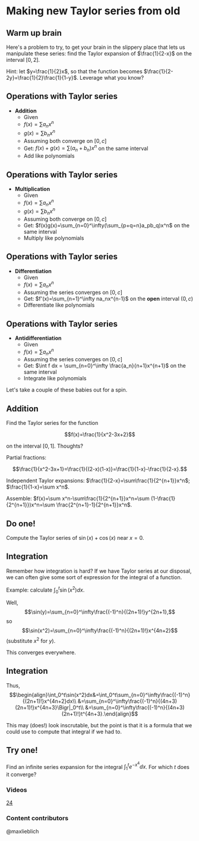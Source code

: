 Making new Taylor series from old
=================================

Warm up brain
-------------

Here's a problem to try, to get your brain in the slippery place that
lets us manipulate these series: find the Taylor expansion of
$\frac{1}{2-x}$ on the interval $[0,2]$.

Hint: let $y=\frac{1}{2}x$, so that the function becomes
$\frac{1}{2-2y}=\frac{1}{2}\frac{1}{1-y}$. Leverage what you know?

Operations with Taylor series
-----------------------------

-   **Addition**
    -   Given
    -   $f(x)=\sum a_n x^n$
    -   $g(x)=\sum b_n x^n$
    -   Assuming both converge on $[0,c]$
    -   Get: $f(x)+g(x)=\sum(a_n+b_n)x^n$ on the same interval
    -   Add like polynomials

Operations with Taylor series
-----------------------------

-   **Multiplication**
    -   Given
    -   $f(x)=\sum a_n x^n$
    -   $g(x)=\sum b_n x^n$
    -   Assuming both converge on $[0,c]$
    -   Get:
        $f(x)g(x)=\sum_{n=0}^\infty(\sum_{p+q=n}a_pb_q)x^n$
        on the same interval
    -   Multiply like polynomials

Operations with Taylor series
-----------------------------

-   **Differentiation**
    -   Given
    -   $f(x)=\sum a_n x^n$
    -   Assuming the series converges on $[0,c]$
    -   Get: $f'(x)=\sum_{n=1}^\infty na_nx^{n-1}$ on the
        **open** interval $(0,c)$
    -   Differentiate like polynomials

Operations with Taylor series
-----------------------------

-   **Antidifferentiation**
    -   Given
    -   $f(x)=\sum a_n x^n$
    -   Assuming the series converges on $[0,c]$
    -   Get: $\int f dx = \sum_{n=0}^\infty
        \frac{a_n}{n+1}x^{n+1}$ on the same interval
    -   Integrate like polynomials

Let's take a couple of these babies out for a spin.

Addition
--------

Find the Taylor series for the function

$$f(x)=\frac{1}{x^2-3x+2}$$

on the interval $[0,1]$. Thoughts?

Partial fractions:

$$\frac{1}{x^2-3x+1}=\frac{1}{(2-x)(1-x)}=\frac{1}{1-x}-\frac{1}{2-x}.$$

Independent Taylor expansions:
$\frac{1}{2-x}=\sum\frac{1}{2^{n+1}}x^n$; $\frac{1}{1-x}=\sum
x^n$.

Assemble: $f(x)=\sum x^n-\sum\frac{1}{2^{n+1}}x^n=\sum
(1-\frac{1}{2^{n+1}})x^n=\sum \frac{2^{n+1}-1}{2^{n+1}}x^n$.

Do one!
-------

Compute the Taylor series of $\sin(x)+\cos(x)$ near $x=0$.

Integration
-----------

Remember how integration is hard? If we have Taylor series at our
disposal, we can often give some sort of expression for the integral of
a function.

Example: calculate $\int_0^t\sin(x^2)dx$.

Well,
$$\sin(y)=\sum_{n=0}^\infty\frac{(-1)^n}{(2n+1)!}y^{2n+1},$$
so
$$\sin(x^2)=\sum_{n=0}^\infty\frac{(-1)^n}{(2n+1)!}x^{4n+2}$$
(substitute $x^2$ for $y$).

This converges everywhere.

Integration
-----------

Thus,
$$\begin{align}\int_0^t\sin(x^2)dx&=\int_0^t\sum_{n=0}^\infty\frac{(-1)^n}{(2n+1)!}x^{4n+2}dx\\
&=\sum_{n=0}^\infty\frac{(-1)^n}{(4n+3)(2n+1)!}x^{4n+3}\Bigr|_0^t\\
&=\sum_{n=0}^\infty\frac{(-1)^n}{(4n+3)(2n+1)!}t^{4n+3}.\end{align}$$

This may (does!) look inscrutable, but the point is that it is a formula
that we could use to compute that integral if we had to.

Try one!
--------

Find an infinite series expansion for the integral
$\int_1^te^{-x^4}dx$. For which $t$ does it converge?

### Videos
[24](http://www.math.washington.edu/~lieblich/Math126/video/24.mp4)

### Content contributors
@maxlieblich 
